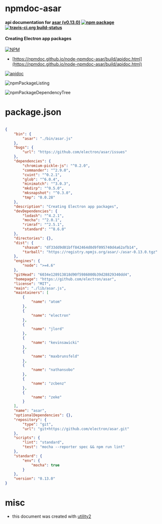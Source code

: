 # npmdoc-asar

#### api documentation for  [asar (v0.13.0)](https://github.com/electron/asar)  [![npm package](https://img.shields.io/npm/v/npmdoc-asar.svg?style=flat-square)](https://www.npmjs.org/package/npmdoc-asar) [![travis-ci.org build-status](https://api.travis-ci.org/npmdoc/node-npmdoc-asar.svg)](https://travis-ci.org/npmdoc/node-npmdoc-asar)

#### Creating Electron app packages

[![NPM](https://nodei.co/npm/asar.png?downloads=true&downloadRank=true&stars=true)](https://www.npmjs.com/package/asar)

- [https://npmdoc.github.io/node-npmdoc-asar/build/apidoc.html](https://npmdoc.github.io/node-npmdoc-asar/build/apidoc.html)

[![apidoc](https://npmdoc.github.io/node-npmdoc-asar/build/screenCapture.buildCi.browser.%252Ftmp%252Fbuild%252Fapidoc.html.png)](https://npmdoc.github.io/node-npmdoc-asar/build/apidoc.html)

![npmPackageListing](https://npmdoc.github.io/node-npmdoc-asar/build/screenCapture.npmPackageListing.svg)

![npmPackageDependencyTree](https://npmdoc.github.io/node-npmdoc-asar/build/screenCapture.npmPackageDependencyTree.svg)



# package.json

```json

{
    "bin": {
        "asar": "./bin/asar.js"
    },
    "bugs": {
        "url": "https://github.com/electron/asar/issues"
    },
    "dependencies": {
        "chromium-pickle-js": "^0.2.0",
        "commander": "^2.9.0",
        "cuint": "^0.2.1",
        "glob": "^6.0.4",
        "minimatch": "^3.0.3",
        "mkdirp": "^0.5.0",
        "mksnapshot": "^0.3.0",
        "tmp": "0.0.28"
    },
    "description": "Creating Electron app packages",
    "devDependencies": {
        "lodash": "^4.2.1",
        "mocha": "^2.0.1",
        "rimraf": "^2.5.1",
        "standard": "^8.6.0"
    },
    "directories": {},
    "dist": {
        "shasum": "df33dd9d01bff842464d0d9f095740d4a62afb14",
        "tarball": "https://registry.npmjs.org/asar/-/asar-0.13.0.tgz"
    },
    "engines": {
        "node": ">=4.6"
    },
    "gitHead": "6034e128913818d90f5986000b39d28829340dd4",
    "homepage": "https://github.com/electron/asar",
    "license": "MIT",
    "main": "./lib/asar.js",
    "maintainers": [
        {
            "name": "atom"
        },
        {
            "name": "electron"
        },
        {
            "name": "jlord"
        },
        {
            "name": "kevinsawicki"
        },
        {
            "name": "maxbrunsfeld"
        },
        {
            "name": "nathansobo"
        },
        {
            "name": "zcbenz"
        },
        {
            "name": "zeke"
        }
    ],
    "name": "asar",
    "optionalDependencies": {},
    "repository": {
        "type": "git",
        "url": "git+https://github.com/electron/asar.git"
    },
    "scripts": {
        "lint": "standard",
        "test": "mocha --reporter spec && npm run lint"
    },
    "standard": {
        "env": {
            "mocha": true
        }
    },
    "version": "0.13.0"
}
```



# misc
- this document was created with [utility2](https://github.com/kaizhu256/node-utility2)
